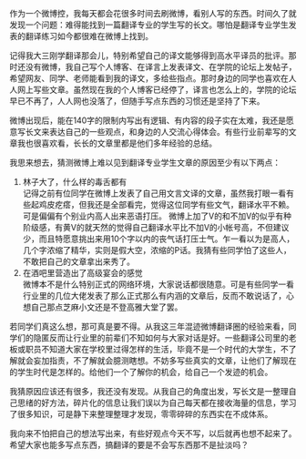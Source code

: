 作为一个微博控，我每天都会花很多时间去刷微博，看别人写的东西。时间久了就发现一个问题：难得能找到一篇翻译专业的学生写的长文。哪怕是翻译专业学生发表的翻译练习如今都很难在微博上找到。

记得我大三刚学翻译那会儿，特别希望自己的译文能够得到高水平译员的批评。那时还没有微博，我自己写个人博客、在译言上发表译文、在学院的论坛上发帖子，希望网友、同学、老师能看到我的译文，多给些指点。那时身边的同学也喜欢在人人网上写些文章。虽然现在我的个人博客已经停了，译言也怎么上的，学院的论坛早已不再了，人人网也没落了，但随手写点东西的习惯还是坚持了下来。

微博出现后，能在140字的限制内写出有逻辑、有内容的段子实在太难，我还是愿意写长文来表达自己的一些观点，和身边的人交流心得体会。有些行业前辈写的文章我也很喜欢看，长长的文章里都是他们多年经验的总结。 

我思来想去，猜测微博上难以见到翻译专业学生文章的原因至少有以下两点：

1. 林子大了，什么样的毒舌都有   
记得之前有位同学在微博上发表了自己用文言文译的文章，虽然我打眼一看有些起鸡皮疙瘩，但我还是全部看完，觉得这位同学有些文气，翻译水平不赖。可是偏偏有个别业内高人出来恶语打压。
微博上加了V的和不加V的似乎有种阶级感，有黄V的就天然的觉得自己翻译水平比不加V的小帐号高，不但建议少，而且特愿意挑出来用10个字以内的丧气话打压士气。乍一看以为是高人，几个字浓缩了精华，实则是假大空，浓缩的P话。我猜有些同学怕了这些人，不敢把自己的文章拿出来秀了。
2. 在酒吧里营造出了高级宴会的感觉   
微博本不是什么特别正式的网络环境，大家说话都很随意。可是有些同学一看行业里的几位大佬发表了那么正式那么有内涵的文章后，反而不敢说话了，心想自己那点芝麻小文还是不登高雅大堂了罢。

若同学们真这么想，那可真是要不得。从我这三年混迹微博翻译圈的经验来看，同学们的隐匿反而让行业里的前辈们不知如何与大家对话是好。一些翻译公司里的老板或职员不知道大家在学校里过得怎样的生活，毕竟不是一个时代的大学生，不了解就会妄加指责，不了解就会臆测瞎想。不妨多写些真实的文章，让他们了解现在的学生时代是怎样的。给他们一个了解你的机会，给自己一个发迹的机会。

我猜原因应该还有很多，我还没有发现。从我自己的角度出发，写长文是一整理自己思绪的好方法，碎片化的信息让我们误以为自己每天都在接收海量的信息，学习了很多知识，可是静下来整理整理才发现，零零碎碎的东西实在不成体系。

我向来不怕把自己的想法写出来，有些好观点今天不写，以后就再也想不起来了。希望大家也能多写点东西，搞翻译的要是不会写东西那不是扯淡吗？ 